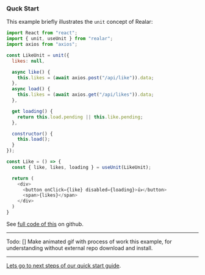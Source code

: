 ### Quck Start

This example briefly illustrates the `unit` concept of Realar:

```javascript
import React from "react";
import { unit, useUnit } from "realar";
import axios from "axios";

const LikeUnit = unit({
  likes: null,

  async like() {
    this.likes = (await axios.post("/api/like")).data;
  },
  async load() {
    this.likes = (await axios.get("/api/likes")).data;
  },

  get loading() {
    return this.load.pending || this.like.pending;
  },

  constructor() {
    this.load();
  }
});

const Like = () => {
  const { like, likes, loading } = useUnit(LikeUnit);

  return (
    <div>
      <button onClick={like} disabled={loading}>👍</button>
      <span>{likes}</span>
    </div>
  )
}
```

See [full code of this](https://github.com/realar-project/realar-quick-start-like-example-1) on github.

---
Todo:
[] Make animated gif with process of work this example, for understanding without external repo download and install.

---

[Lets go to next steps of our quick start guide](./quick-start-next.md).








